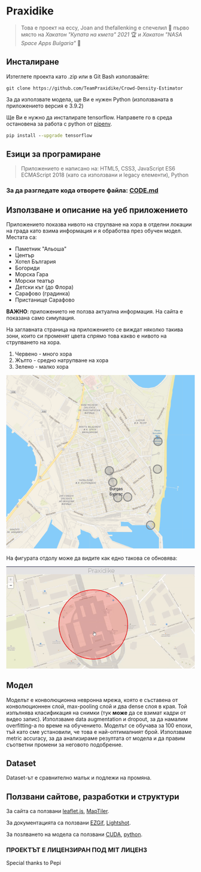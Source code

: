 # Praxidike

> Това е проект на eccy, Joan and thefallenking е спечелил 🥇 първо място на _Хакатон "Купата на кмета" 2021_ 🏆 и _Хакатон "NASA Space Apps Bulgaria"_ 🚀
## Инсталиране

Изтеглете проекта като .zip или в Git Bash използвайте:

```git
git clone https://github.com/TeamPraxidike/Crowd-Density-Estimator
```

За да използвате модела, ще Ви е нужен Python (използваната в приложението версия е 3.9.2)

Ще Ви е нужно да инсталирате tensorflow. Направете го в среда остановена за работа с python от [pipenv](https://pypi.org/project/pipenv/).

```cmd
pip install --upgrade tensorflow
```

## Езици за програмиране

> Приложението е написано на: HTML5, CSS3, JavaScript ES6 ECMAScript 2018 (като са използвани и legacy елементи), Python

### За да разгледате кода отворете файла: [CODE.md](./CODE.md)

## Използване и описание на уеб приложението

Приложението показва нивото на струпване на хора в отделни локации на града като взима информация и я обработва през обучен модел. Местата са:

- Паметник "Альоша"
- Център
- Хотел България
- Богориди
- Морска Гара
- Морски театър
- Детски кът (до Флора)
- Сарафово (градинка)
- Пристанище Сарафово

**ВАЖНО**: приложението не ползва актуална информация. На сайта е показана само симулация.

На заглавната страница на приложението се виждат няколко такива зони, които си променят цвета спрямо това какво е нивото на струпването на хора.

1. Червено - много хора
2. Жълто - средно натрупване на хора
3. Зелено - малко хора

![photo of the website](./images/readme_site.png)

На фигурата отдолу може да видите как едно такова се обновява: 

![GIF that shows how a circle updates](./images/readme_usage.gif)

## Модел

Моделът е конволюционна невронна мрежа, която е съставена от конволюционнен слой, max-pooling слой и два dense слоя в края. Той изпълнява класификация на снимки (тук **може** да се взимат кадри от видео запис). Използваме data augmentation и dropout, за да намалим overfitting-а по време на обучението. Моделът се обучава за 100 епохи, тъй като сме установили, че това е най-оптималният брой. Използваме metric accuracy, за да анализираме резултата от модела и да правим съответни промени за неговото подобрение.

## Dataset

Dataset-ът е сравнително малък и подлежи на промяна.

## Ползвани сайтове, разработки и структури

За сайта са ползвани [leaflet.js](https://leafletjs.com/), [MapTiler](https://www.maptiler.com/).

За документацията са ползвани [EZGif](https://ezgif.com/), [Lightshot](https://app.prntscr.com/en/index.html).

За позлването на модела са ползвани [CUDA](https://en.wikipedia.org/wiki/CUDA), [python](https://www.python.org/).

### ПРОЕКТЪТ Е ЛИЦЕНЗИРАН ПОД MIT ЛИЦЕНЗ

Special thanks to Pepi
